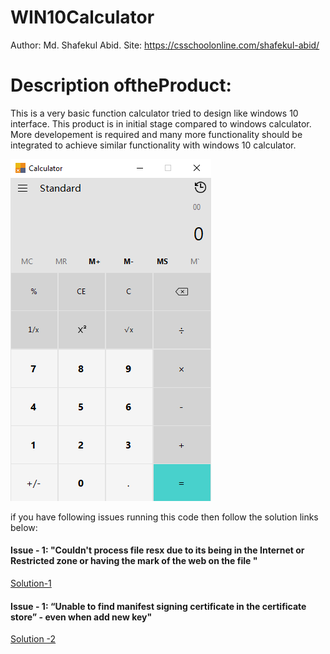 # WIN10Calculator
Author: Md. Shafekul Abid.
Site: https://csschoolonline.com/shafekul-abid/

# Description oftheProduct: 
This is a very basic function calculator tried to design like windows 10 interface. 
This product is in initial stage compared to windows calculator. More developement is required and many more functionality should be integrated to achieve similar functionality with windows 10 calculator.

![screan](/WIN10Calculator/Resources/Win10Calculator.png)

if you have following issues running this code then follow the solution links below:

#### Issue - 1: "Couldn't process file resx due to its being in the Internet or Restricted zone or having the mark of the web on the file "
[Solution-1](https://stackoverflow.com/questions/51348919/couldnt-process-file-resx-due-to-its-being-in-the-internet-or-restricted-zone-o?fbclid=IwAR3cKjmDHnjRZGvWyXF0fT6nYuUmx9oGPkTcyH3519Xz-k2aJVYeJdB9OvY)

#### Issue - 1: “Unable to find manifest signing certificate in the certificate store” - even when add new key"
[Solution -2](https://stackoverflow.com/questions/11957295/unable-to-find-manifest-signing-certificate-in-the-certificate-store-even-wh?fbclid=IwAR1_ygVk8rbOoaL4BXJ4UB3dVIdrzNi6QFPVPQR3yGtKOKaCEO7LyvYTIPo)

